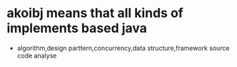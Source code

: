 # akoibj means that all kinds of implements based java
* algorithm,design parttern,concurrency,data structure,framework source code analyse
